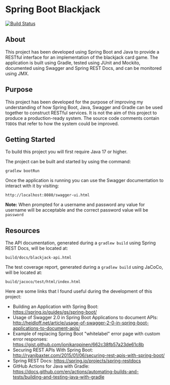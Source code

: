 # Spring Boot Blackjack
[![Build Status](https://github.com/s-webber/spring-boot-blackjack/actions/workflows/github-actions.yml/badge.svg)](https://github.com/s-webber/spring-boot-blackjack/actions/)

## About

This project has been developed using Spring Boot and Java to provide a RESTful interface for an implementation of the blackjack card game.
The application is built using Gradle, tested using JUnit and Mockito, documented using Swagger and Spring REST Docs, and can be monitored using JMX.

## Purpose

This project has been developed for the purpose of improving my understanding of how Spring Boot, Java, Swagger and Gradle can be used together to construct RESTful services.
It is not the aim of this project to produce a production-ready system.
The source code comments contain `TODO`s that refer to how the system could be improved.

## Getting Started

To build this project you will first require Java 17 or higher.

The project can be built and started by using the command:

```
gradlew bootRun
```

Once the application is running you can use the Swagger documentation to interact with it by visiting: 

```
http://localhost:8080/swagger-ui.html
```

**Note:** When prompted for a username and password any value for username will be acceptable and the correct password value will be `password`

## Resources

The API documentation, generated during a `gradlew build` using Spring REST Docs, will be located at:

```
build/docs/blackjack-api.html
```

The test coverage report, generated during a `gradlew build` using JaCoCo, will be located at: 

```
build/jacoco/test/html/index.html
```

Here are some links that I found useful during the development of this project:

* Building an Application with Spring Boot: https://spring.io/guides/gs/spring-boot/
* Usage of Swagger 2.0 in Spring Boot Applications to document APIs: http://heidloff.net/article/usage-of-swagger-2-0-in-spring-boot-applications-to-document-apis/
* Example of replacing Spring Boot "whitelabel" error page with custom error responses: https://gist.github.com/jonikarppinen/662c38fb57a23de61c8b
* Securing REST APIs With Spring Boot: http://ryanjbaxter.com/2015/01/06/securing-rest-apis-with-spring-boot/
* Spring REST Docs: https://spring.io/projects/spring-restdocs
* GitHub Actions for Java with Gradle: https://docs.github.com/en/actions/automating-builds-and-tests/building-and-testing-java-with-gradle
